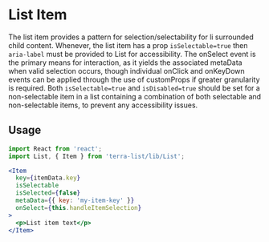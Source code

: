 # List Item

The list item provides a pattern for selection/selectability for li surrounded child content. Whenever, the list item has a prop `isSelectable=true` then `aria-label` must be provided to List for accessibility.  The onSelect event is the primary means for interaction, as it yields the associated metaData when valid selection occurs, though individual onClick and onKeyDown events can be applied through the use of customProps if greater granularity is required. Both `isSelectable=true` and `isDisabled=true` should be set for a non-selectable item in a list containing a combination of both selectable and non-selectable items, to prevent any accessibility issues.

## Usage

```jsx
import React from 'react';
import List, { Item } from 'terra-list/lib/List';

<Item
  key={itemData.key}
  isSelectable
  isSelected={false}
  metaData={{ key: 'my-item-key' }}
  onSelect={this.handleItemSelection}
>
  <p>List item text</p>
</Item>


```
